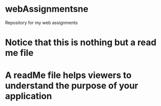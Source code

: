 # webAssignmentsne
Repository for my web assignments

# Notice that this is nothing but a read me file
# A readMe file helps viewers to understand the purpose of your application
